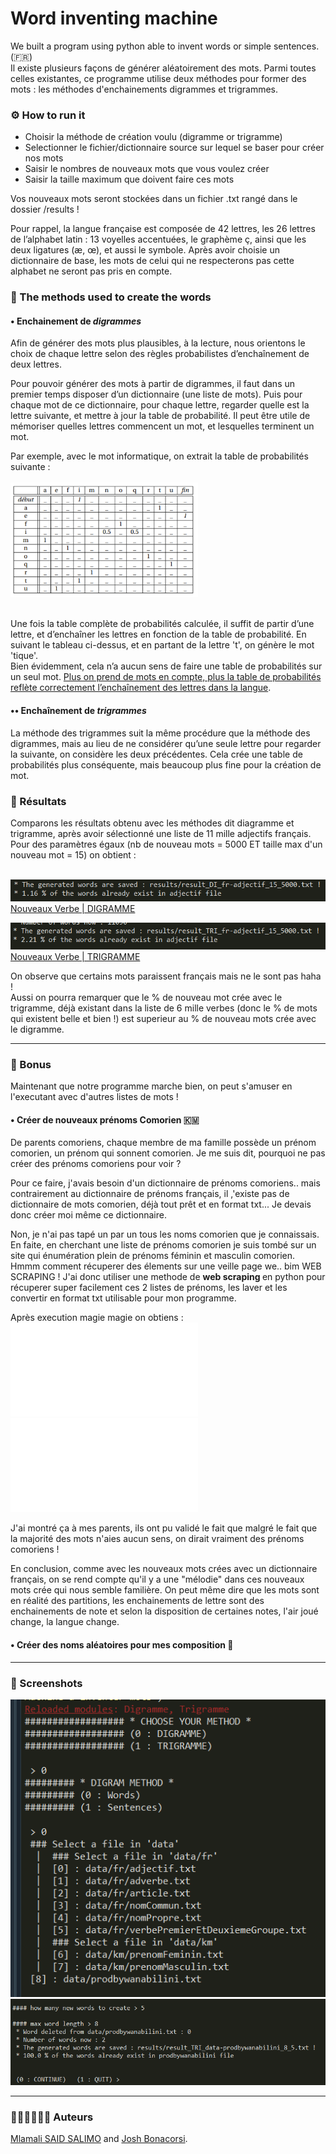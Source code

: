 # Word inventing machine

We built a program using python able to invent words or simple sentences. (:fr:) <br>
Il existe plusieurs façons de générer aléatoirement des mots. Parmi toutes celles existantes, ce programme utilise deux méthodes pour former des mots : les méthodes d'enchainements digrammes et trigrammes.

### ⚙ How to run it
- Choisir la méthode de création voulu (digramme or trigramme)
- Selectionner le fichier/dictionnaire source sur lequel se baser pour créer nos mots
- Saisir le nombres de nouveaux mots que vous voulez créer
- Saisir la taille maximum que doivent faire ces mots

Vos nouveaux mots seront stockées dans un fichier .txt rangé dans le dossier /results !

Pour rappel, la langue française est composée de 42 lettres, les 26 lettres de l’alphabet latin : 13 voyelles accentuées, le graphème ç, ainsi que les deux ligatures (æ, œ), et aussi le symbole. Après avoir choisie un dictionnaire de base, les mots de celui qui ne respecterons pas cette alphabet ne seront pas pris en compte.

### 🔩 The methods used to create the words

#### • Enchainement de *digrammes*
Afin de générer des mots plus plausibles, à la lecture, nous orientons le choix de chaque lettre selon des règles probabilistes d’enchaînement de deux lettres. <br>

Pour pouvoir générer des mots à partir de digrammes, il faut dans un premier temps disposer d’un dictionnaire (une liste de mots). Puis pour chaque mot de ce dictionnaire, pour chaque lettre, regarder quelle est la lettre suivante, et mettre à jour la table de probabilité. Il peut être utile de mémoriser quelles lettres commencent un mot, et lesquelles terminent un mot. <br>

Par exemple, avec le mot informatique, on extrait la table de probabilités suivante :<br><br>
<img src="img/tableauinfo.png" width="300" alt="Table de probabilités du mot 'informatique'"><br><br>

Une fois la table complète de probabilités calculée, il suffit de partir d’une lettre, et d’enchaîner les lettres en fonction de la table de probabilité. En suivant le tableau ci-dessus, et en partant de la lettre 't', on génère le mot 'tique'. <br> 
Bien évidemment, cela n’a aucun sens de faire une table de probabilités sur un seul mot. <u>Plus on prend de mots en compte, plus la table de probabilités reflète correctement l’enchaînement des lettres dans la langue</u>.

#### •• Enchaînement de *trigrammes*
La méthode des trigrammes suit la même procédure que la méthode des digrammes, mais au lieu de ne considérer qu’une seule lettre pour regarder la suivante, on considère les deux précédentes. Cela crée une table de probabilités plus conséquente, mais beaucoup plus fine pour la création de mot.

### 📌 Résultats
Comparons les résultats obtenu avec les méthodes dit diagramme et trigramme, après avoir sélectionné une liste de 11 mille adjectifs français. Pour des paramètres égaux (nb de nouveau mots = 5000 ET taille max d'un nouveau mot = 15) on obtient : <br><br>

![](img/resultat1.png) <br>
[Nouveaux Verbe | DIGRAMME](results/result_DI_fr-adjectif_15_5000.txt "cliquez pour voir les mots crées") <br>

![](img/resultat2.png) <br>
[Nouveaux Verbe | TRIGRAMME](results/result_TRI_fr-adjectif_15_5000.txt "cliquez pour voir les mots crées")

On observe que certains mots paraissent français mais ne le sont pas haha ! <br>
Aussi on pourra remarquer que le % de nouveau mot crée avec le trigramme, déjà existant dans la liste de 6 mille verbes (donc le % de mots qui existent belle et bien !) est superieur au % de nouveau mots crée avec le digramme.

---
### 🎳 Bonus
Maintenant que notre programme marche bien, on peut s'amuser en l'executant avec d'autres listes de mots !
#### • Créer de nouveaux prénoms Comorien 🇰🇲
De parents comoriens, chaque membre de ma famille possède un prénom comorien, un prénom qui sonnent comorien. Je me suis dit, pourquoi ne pas créer des prénoms comoriens pour voir ? <br>

Pour ce faire, j'avais besoin d'un dictionnaire de prénoms comoriens.. mais contrairement au dictionnaire de prénoms français, il ,'existe pas de dictionnaire de mots comorien, déjà tout prêt et en format txt... Je devais donc créer moi même ce dictionnaire.<br>

Non, je n'ai pas tapé un par un tous les noms comorien que je connaissais. En faite, en cherchant une liste de prénoms comorien je suis tombé sur un site qui énumération plein de prénoms féminin et masculin comorien. Hmmm comment récuperer des élements sur une veille page we.. bim WEB SCRAPING !
J'ai donc utiliser une methode de <b> web scraping </b> en python pour récuperer super facilement ces 2 listes de prénoms, les laver et les convertir en format txt utilisable pour mon programme.<br>

Après execution magie magie on obtiens :<br>
![Nouveaux prénoms comoriens | Fille](results/result_DI_km-prenomFeminin_15_5000.txt "cliquez pour voir les mots crées") <br>
![Nouveaux Prénoms comoriens | Garçon](results/result_DI_km-prenomMasculin_15_5000.txt "cliquez pour voir les mots crées")<br>

J'ai montré ça à mes parents, ils ont pu validé le fait que malgré le fait que la majorité des mots n'aies aucun sens, on dirait vraiment des prénoms comoriens ! <br> 

En conclusion, comme avec les nouveaux mots crées avec un dictionnaire français, on se rend compte qu'il y a une "mélodie" dans ces nouveaux mots crée qui nous semble familière. On peut même dire que les mots sont en réalité des partitions, les enchainements de lettre sont des enchainements de note et selon la disposition de certaines notes, l'air joué change, la langue change. 

#### • Créer des noms aléatoires pour mes composition 🎹


---
### 📸 Screenshots 

![](img/1.PNG "screen")
![](img/3.png "screen")

---
### 👨🏾‍💻👨🏼‍💻 Auteurs
[Mlamali SAID SALIMO](https://www.linkedin.com/in/mlamalisaidsalimo) and [Josh Bonacorsi](https://www.linkedin.com/in/joshuabonacorsi). <br/>
